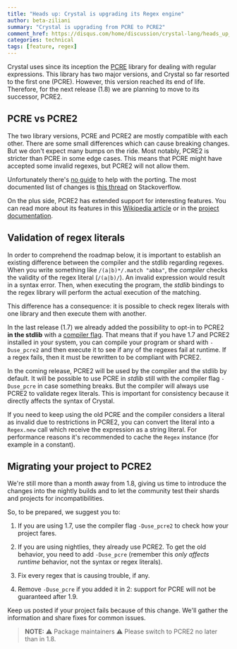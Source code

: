 ```yaml
---
title: "Heads up: Crystal is upgrading its Regex engine"
author: beta-ziliani
summary: "Crystal is upgrading from PCRE to PCRE2"
comment_href: https://disqus.com/home/discussion/crystal-lang/heads_up_crystal_is_upgrading_its_regex_engine/
categories: technical
tags: [feature, regex]
---
```


Crystal uses since its inception the [PCRE](https://www.pcre.org/) library for dealing with regular expressions. This library has two major versions, and Crystal so far resorted to the first one (PCRE). However, this version reached its end of life. Therefore, for the next release (1.8) we are planning to move to its successor, PCRE2.

## PCRE vs PCRE2

The two library versions, PCRE and PCRE2 are mostly compatible with each other. There are some small differences which can cause breaking changes. But we don't expect many bumps on the ride. Most notably, PCRE2 is stricter than PCRE in some edge cases. This means that PCRE might have accepted some invalid regexes, but PCRE2 will not allow them.

Unfortunately there's [no guide](https://github.com/PCRE2Project/pcre2/issues/51) to help with the porting. The most documented list of changes is [this thread](https://stackoverflow.com/questions/70273084/regex-differences-between-pcre-and-pcre2) on Stackoverflow.

On the plus side, PCRE2 has extended support for interesting features. You can read more about its features in this [Wikipedia article](https://en.wikipedia.org/wiki/Perl_Compatible_Regular_Expressions) or in the [project documentation](https://www.pcre.org/).

## Validation of regex literals

In order to comprehend the roadmap below, it is important to establish an existing difference between the compiler and the stdlib regarding regexes. When you write something like `/(a|b)*/.match "abba"`, the _compiler_ checks the validity of the regex literal (`/(a|b)/`). An invalid expression would result in a syntax error. Then, when executing the program, the _stdlib_ bindings to the regex library will perform the actual execution of the matching.

This difference has a consequence: it is possible to check regex literals with one library and then execute them with another.

In the last release (1.7) we already added the possibility to opt-in to PCRE2 **in the stdlib** with a [compiler flag](https://crystal-lang.org/reference/1.7/syntax_and_semantics/literals/regex.html). That means that if you have 1.7 and PCRE2 installed in your system, you can compile your program or shard with `-Duse_pcre2` and then execute it to see if any of the regexes fail at runtime.  If a regex fails, then it must be rewritten to be compliant with PCRE2.

In the coming release, PCRE2 will be used by the compiler and the stdlib by default. It will be possible to use PCRE in _stdlib_ still with the compiler flag `-Duse_pcre` in case something breaks. But the compiler will always use PCRE2 to validate regex literals. This is important for consistency because it directly affects the syntax of Crystal.

If you need to keep using the old PCRE and the compiler considers a literal as invalid due to restrictions in PCRE2, you can convert the literal into a `Regex.new` call which receive the expression as a string literal. For performance reasons it's recommended to cache the `Regex` instance (for example in a constant).

## Migrating your project to PCRE2

We're still more than a month away from 1.8, giving us time to introduce the changes into the nightly builds and to let the community test their shards and projects for incompatibilities.

So, to be prepared, we suggest you to:

 1. If you are using 1.7, use the compiler flag `-Duse_pcre2` to check how your project fares.

 2. If you are using nightlies, they already use PCRE2. To get the old behavior, you need to add `-Duse_pcre` (remember this _only affects runtime_ behavior, not the syntax or regex literals).

 3. Fix every regex that is causing trouble, if any.

 4. Remove `-Duse_pcre` if you added it in 2: support for PCRE will not be guaranteed after 1.9.

Keep us posted if your project fails because of this change.  We'll gather the information and share fixes for common issues.

> **NOTE:** ⚠️ Package maintainers ⚠️
> Please switch to PCRE2 no later than in 1.8.

